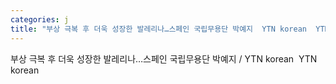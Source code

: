 ```yaml
---
categories: j
title: "부상 극복 후 더욱 성장한 발레리나…스페인 국립무용단 박예지  YTN korean  YTN korean"
---
```

부상 극복 후 더욱 성장한 발레리나…스페인 국립무용단 박예지 / YTN korean&nbsp;&nbsp;YTN korean